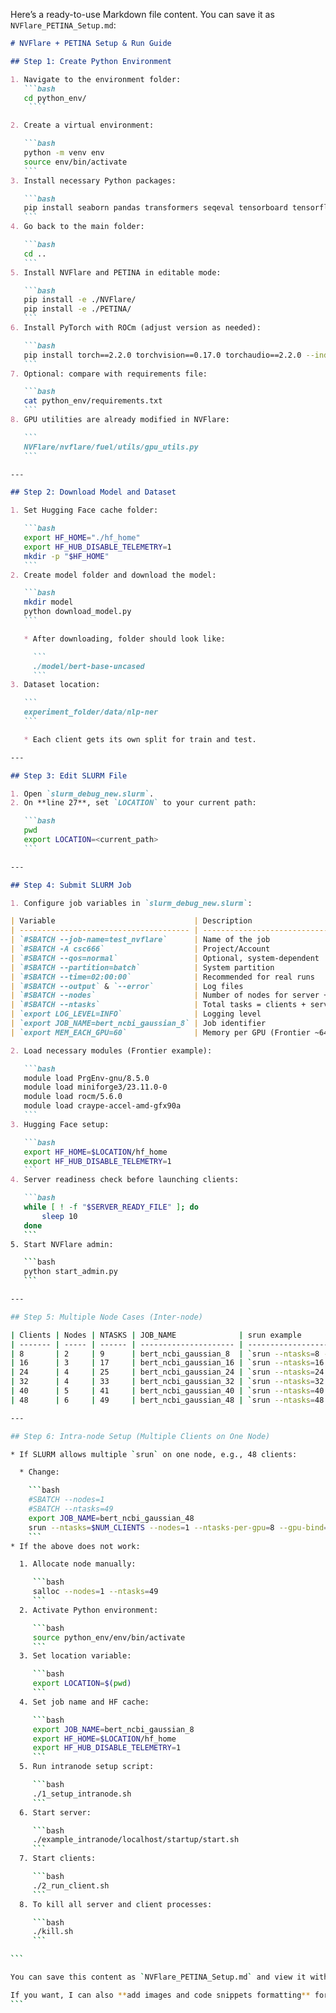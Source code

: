 Here’s a ready-to-use Markdown file content. You can save it as `NVFlare_PETINA_Setup.md`:

````markdown
# NVFlare + PETINA Setup & Run Guide

## Step 1: Create Python Environment

1. Navigate to the environment folder:
   ```bash
   cd python_env/
    ````

2. Create a virtual environment:

   ```bash
   python -m venv env
   source env/bin/activate
   ```
3. Install necessary Python packages:

   ```bash
   pip install seaborn pandas transformers seqeval tensorboard tensorflow
   ```
4. Go back to the main folder:

   ```bash
   cd ..
   ```
5. Install NVFlare and PETINA in editable mode:

   ```bash
   pip install -e ./NVFlare/
   pip install -e ./PETINA/
   ```
6. Install PyTorch with ROCm (adjust version as needed):

   ```bash
   pip install torch==2.2.0 torchvision==0.17.0 torchaudio==2.2.0 --index-url https://download.pytorch.org/whl/rocm5.6
   ```
7. Optional: compare with requirements file:

   ```bash
   cat python_env/requirements.txt
   ```
8. GPU utilities are already modified in NVFlare:

   ```
   NVFlare/nvflare/fuel/utils/gpu_utils.py
   ```

---

## Step 2: Download Model and Dataset

1. Set Hugging Face cache folder:

   ```bash
   export HF_HOME="./hf_home"
   export HF_HUB_DISABLE_TELEMETRY=1
   mkdir -p "$HF_HOME"
   ```
2. Create model folder and download the model:

   ```bash
   mkdir model
   python download_model.py
   ```

   * After downloading, folder should look like:

     ```
     ./model/bert-base-uncased
     ```
3. Dataset location:

   ```
   experiment_folder/data/nlp-ner
   ```

   * Each client gets its own split for train and test.

---

## Step 3: Edit SLURM File

1. Open `slurm_debug_new.slurm`.
2. On **line 27**, set `LOCATION` to your current path:

   ```bash
   pwd
   export LOCATION=<current_path>
   ```

---

## Step 4: Submit SLURM Job

1. Configure job variables in `slurm_debug_new.slurm`:

| Variable                               | Description                          |
| -------------------------------------- | ------------------------------------ |
| `#SBATCH --job-name=test_nvflare`      | Name of the job                      |
| `#SBATCH -A csc666`                    | Project/Account                      |
| `#SBATCH --qos=normal`                 | Optional, system-dependent           |
| `#SBATCH --partition=batch`            | System partition                     |
| `#SBATCH --time=02:00:00`              | Recommended for real runs            |
| `#SBATCH --output` & `--error`         | Log files                            |
| `#SBATCH --nodes`                      | Number of nodes for server + clients |
| `#SBATCH --ntasks`                     | Total tasks = clients + server       |
| `export LOG_LEVEL=INFO`                | Logging level                        |
| `export JOB_NAME=bert_ncbi_gaussian_8` | Job identifier                       |
| `export MEM_EACH_GPU=60`               | Memory per GPU (Frontier ~64GB)      |

2. Load necessary modules (Frontier example):

   ```bash
   module load PrgEnv-gnu/8.5.0
   module load miniforge3/23.11.0-0
   module load rocm/5.6.0
   module load craype-accel-amd-gfx90a
   ```
3. Hugging Face setup:

   ```bash
   export HF_HOME=$LOCATION/hf_home
   export HF_HUB_DISABLE_TELEMETRY=1
   ```
4. Server readiness check before launching clients:

   ```bash
   while [ ! -f "$SERVER_READY_FILE" ]; do
       sleep 10
   done
   ```
5. Start NVFlare admin:

   ```bash
   python start_admin.py
   ```

---

## Step 5: Multiple Node Cases (Inter-node)

| Clients | Nodes | NTASKS | JOB_NAME              | srun example                                                                                        |
| ------- | ----- | ------ | --------------------- | --------------------------------------------------------------------------------------------------- |
| 8       | 2     | 9      | bert_ncbi_gaussian_8  | `srun --ntasks=8 --nodes=1 --ntasks-per-gpu=8 --gpu-bind=closest setup.sh $NAME frontier client &`  |
| 16      | 3     | 17     | bert_ncbi_gaussian_16 | `srun --ntasks=16 --nodes=2 --ntasks-per-gpu=8 --gpu-bind=closest setup.sh $NAME frontier client &` |
| 24      | 4     | 25     | bert_ncbi_gaussian_24 | `srun --ntasks=24 --nodes=3 --ntasks-per-gpu=8 --gpu-bind=closest setup.sh $NAME frontier client &` |
| 32      | 4     | 33     | bert_ncbi_gaussian_32 | `srun --ntasks=32 --nodes=4 --ntasks-per-gpu=8 --gpu-bind=closest setup.sh $NAME frontier client &` |
| 40      | 5     | 41     | bert_ncbi_gaussian_40 | `srun --ntasks=40 --nodes=5 --ntasks-per-gpu=8 --gpu-bind=closest setup.sh $NAME frontier client &` |
| 48      | 6     | 49     | bert_ncbi_gaussian_48 | `srun --ntasks=48 --nodes=6 --ntasks-per-gpu=8 --gpu-bind=closest setup.sh $NAME frontier client &` |

---

## Step 6: Intra-node Setup (Multiple Clients on One Node)

* If SLURM allows multiple `srun` on one node, e.g., 48 clients:

  * Change:

    ```bash
    #SBATCH --nodes=1
    #SBATCH --ntasks=49
    export JOB_NAME=bert_ncbi_gaussian_48
    srun --ntasks=$NUM_CLIENTS --nodes=1 --ntasks-per-gpu=8 --gpu-bind=closest setup.sh $NAME frontier client &
    ```
* If the above does not work:

  1. Allocate node manually:

     ```bash
     salloc --nodes=1 --ntasks=49
     ```
  2. Activate Python environment:

     ```bash
     source python_env/env/bin/activate
     ```
  3. Set location variable:

     ```bash
     export LOCATION=$(pwd)
     ```
  4. Set job name and HF cache:

     ```bash
     export JOB_NAME=bert_ncbi_gaussian_8
     export HF_HOME=$LOCATION/hf_home
     export HF_HUB_DISABLE_TELEMETRY=1
     ```
  5. Run intranode setup script:

     ```bash
     ./1_setup_intranode.sh
     ```
  6. Start server:

     ```bash
     ./example_intranode/localhost/startup/start.sh
     ```
  7. Start clients:

     ```bash
     ./2_run_client.sh
     ```
  8. To kill all server and client processes:

     ```bash
     ./kill.sh
     ```

```

You can save this content as `NVFlare_PETINA_Setup.md` and view it with any Markdown viewer.  

If you want, I can also **add images and code snippets formatting** for download paths and screenshots to make it more visually readable. Do you want me to do that?
```
